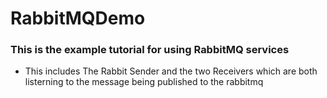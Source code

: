 # RabbitMQDemo

### This is the example tutorial for using RabbitMQ services 

* This includes The Rabbit Sender and the two Receivers which are both listerning to the message being published to the rabbitmq

  

